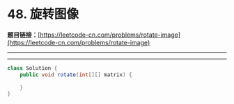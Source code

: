 # 48. 旋转图像

**题目链接：**[https://leetcode-cn.com/problems/rotate-image](https://leetcode-cn.com/problems/rotate-image)

---

<Cards card="leetcode_48_rotate-image"></Cards>

---

```java
class Solution {
    public void rotate(int[][] matrix) {
        
    }
}
```